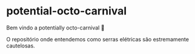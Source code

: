 # potential-octo-carnival

Bem vindo a potentially octo-carnival :tada:

O repositório onde entendemos como serras elétricas são estremamente cautelosas.